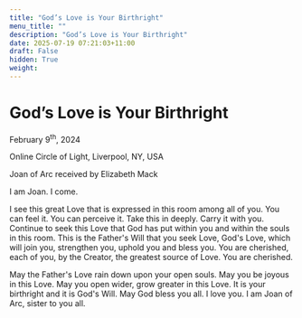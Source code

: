 ```yaml
---
title: "God’s Love is Your Birthright"
menu_title: ""
description: "God’s Love is Your Birthright"
date: 2025-07-19 07:21:03+11:00
draft: False
hidden: True
weight:
---
```

# God’s Love is Your Birthright

February 9<sup>th</sup>, 2024

Online Circle of Light, Liverpool, NY, USA

Joan of Arc received by Elizabeth Mack

I am Joan. I come.

I see this great Love that is expressed in this room among all of you. You can feel it. You can perceive it. Take this in deeply. Carry it with you. Continue to seek this Love that God has put within you and within the souls in this room. This is the Father's Will that you seek Love, God's Love, which will join you, strengthen you, uphold you and bless you. You are cherished, each of you, by the Creator, the greatest source of Love. You are cherished.

May the Father's Love rain down upon your open souls. May you be joyous in this Love. May you open wider, grow greater in this Love. It is your birthright and it is God's Will. May God bless you all. I love you. I am Joan of Arc, sister to you all.
